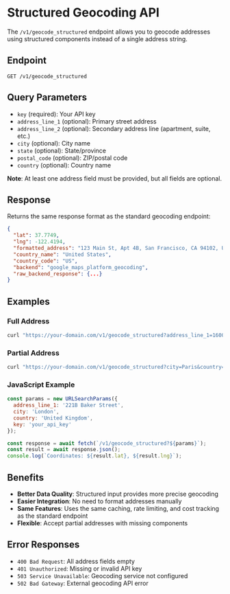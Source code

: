 # Structured Geocoding API

The `/v1/geocode_structured` endpoint allows you to geocode addresses using structured components instead of a single address string.

## Endpoint

```
GET /v1/geocode_structured
```

## Query Parameters

- `key` (required): Your API key
- `address_line_1` (optional): Primary street address
- `address_line_2` (optional): Secondary address line (apartment, suite, etc.)
- `city` (optional): City name
- `state` (optional): State/province
- `postal_code` (optional): ZIP/postal code
- `country` (optional): Country name

**Note**: At least one address field must be provided, but all fields are optional.

## Response

Returns the same response format as the standard geocoding endpoint:

```json
{
  "lat": 37.7749,
  "lng": -122.4194,
  "formatted_address": "123 Main St, Apt 4B, San Francisco, CA 94102, USA",
  "country_name": "United States",
  "country_code": "US",
  "backend": "google_maps_platform_geocoding",
  "raw_backend_response": {...}
}
```

## Examples

### Full Address
```bash
curl "https://your-domain.com/v1/geocode_structured?address_line_1=1600+Amphitheatre+Parkway&city=Mountain+View&state=CA&postal_code=94043&country=USA&key=your_api_key"
```

### Partial Address
```bash
curl "https://your-domain.com/v1/geocode_structured?city=Paris&country=France&key=your_api_key"
```

### JavaScript Example
```javascript
const params = new URLSearchParams({
  address_line_1: '221B Baker Street',
  city: 'London',
  country: 'United Kingdom',
  key: 'your_api_key'
});

const response = await fetch(`/v1/geocode_structured?${params}`);
const result = await response.json();
console.log(`Coordinates: ${result.lat}, ${result.lng}`);
```

## Benefits

- **Better Data Quality**: Structured input provides more precise geocoding
- **Easier Integration**: No need to format addresses manually  
- **Same Features**: Uses the same caching, rate limiting, and cost tracking as the standard endpoint
- **Flexible**: Accept partial addresses with missing components

## Error Responses

- `400 Bad Request`: All address fields empty
- `401 Unauthorized`: Missing or invalid API key  
- `503 Service Unavailable`: Geocoding service not configured
- `502 Bad Gateway`: External geocoding API error
